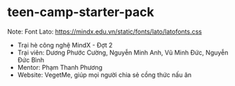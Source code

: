 # teen-camp-starter-pack

Note: Font Lato: https://mindx.edu.vn/static/fonts/lato/latofonts.css

- Trại hè công nghệ MindX - Đợt 2
- Trại viên: Dương Phước Cường, Nguyễn Minh Anh, Vũ Minh Đức, Nguyễn Đức Bình
- Mentor: Phạm Thanh Phương
- Website: VegetMe, giúp mọi người chia sẻ cồng thức nấu ăn
